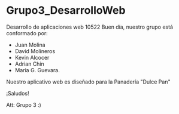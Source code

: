 # Grupo3_DesarrolloWeb
Desarrollo de aplicaciones web 10522 
Buen día, nuestro grupo está conformado por:
- Juan Molina
- David Molineros
- Kevin Alcocer
- Adrian Chin
- Maria G. Guevara.

Nuestro aplicativo web es diseñado para la Panadería "Dulce Pan"

¡Saludos!

Att: Grupo 3 :) 
